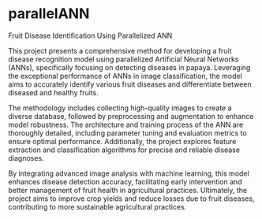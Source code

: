 # parallelANN
Fruit Disease Identification Using Parallelized ANN 

This project presents a comprehensive method for developing a fruit disease recognition model using parallelized Artificial Neural Networks (ANNs), specifically focusing on detecting diseases in papaya. Leveraging the exceptional performance of ANNs in image classification, the model aims to accurately identify various fruit diseases and differentiate between diseased and healthy fruits.

The methodology includes collecting high-quality images to create a diverse database, followed by preprocessing and augmentation to enhance model robustness. The architecture and training process of the ANN are thoroughly detailed, including parameter tuning and evaluation metrics to ensure optimal performance. Additionally, the project explores feature extraction and classification algorithms for precise and reliable disease diagnoses.

By integrating advanced image analysis with machine learning, this model enhances disease detection accuracy, facilitating early intervention and better management of fruit health in agricultural practices. Ultimately, the project aims to improve crop yields and reduce losses due to fruit diseases, contributing to more sustainable agricultural practices.
